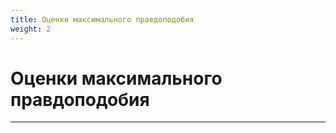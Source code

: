 ```yaml
---
title: Оценки максимального правдоподобия
weight: 2
---
```


# Оценки максимального правдоподобия
---